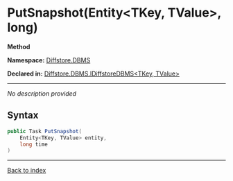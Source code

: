 # PutSnapshot(Entity<TKey, TValue>, long)

**Method**

**Namespace:** [Diffstore.DBMS](Diffstore.DBMS.md)

**Declared in:** [Diffstore.DBMS.IDiffstoreDBMS<TKey, TValue>](Diffstore.DBMS.IDiffstoreDBMS{TKey,TValue}.md)

------


*No description provided*

## Syntax

```csharp
public Task PutSnapshot(
	Entity<TKey, TValue> entity,
	long time
)
```

------

[Back to index](index.md)